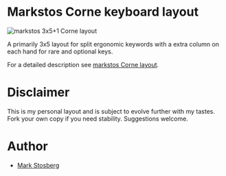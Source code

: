 # Markstos Corne keyboard layout

![markstos 3x5+1 Corne layout](https://mark.stosberg.com/content/images/2022/11/markstos-3x5-plus-1-layout-v2.2.png)

A primarily 3x5 layout for split ergonomic keywords with a extra column on each hand for rare and optional keys.

For a detailed description see [markstos Corne layout](https://mark.stosberg.com/markstos-corne-3x5-1-keyboard-layout).

# Disclaimer

This is my personal layout and is subject to evolve further with my tastes. Fork your own copy if you need stability. Suggestions welcome.

# Author

* [Mark Stosberg](mailto:mark@stosberg.com)
